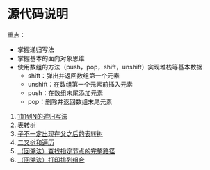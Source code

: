 # 源代码说明

重点：
- 掌握递归写法
- 掌握基本的面向对象思维
- 使用数组的方法（push，pop，shift，unshift）实现堆栈等基本数据
  - shift：弹出并返回数组第一个元素
  - unshift：在数组第一个元素前插入元素
  - push：在数组末尾添加元素
  - pop：删除并返回数组末尾元素

1. [1加到N的递归写法](1.js)
2. [表转树](2.js)
3. [子不一定出现在父之后的表转树](3.js)
4. [二叉树和遍历](4.js)
5. [（回溯法）查找指定节点的完整路径](5.js)
5. [（回溯法）打印排列组合](6.js)